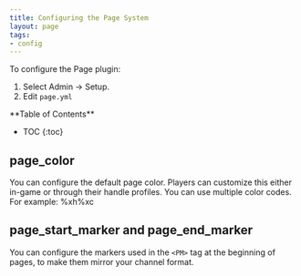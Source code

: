 ```yaml
---
title: Configuring the Page System
layout: page
tags:
- config
---
```


To configure the Page plugin:

1. Select Admin -> Setup.
2. Edit `page.yml`

<div id="inline_toc" markdown="1">
**Table of Contents**

* TOC
{:toc}
</div>

## page_color

You can configure the default page color.  Players can customize this either in-game or through their handle profiles.  You can use multiple color codes.  For example: %xh%xc

## page_start_marker and page_end_marker

You can configure the markers used in the `<PM>` tag at the beginning of pages, to make them mirror your channel format.